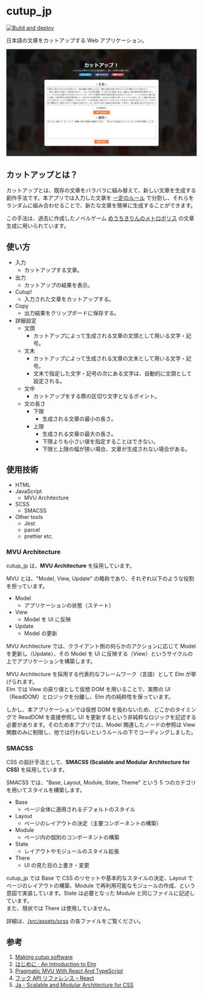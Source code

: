 # cutup_jp

[![Build and deploy](https://github.com/ippee/cutup_jp/actions/workflows/deploy.yml/badge.svg)](https://github.com/ippee/cutup_jp/actions/workflows/deploy.yml)

日本語の文章をカットアップする Web アプリケーション。

![cutup_jp](imgs/cutup_jp.jpg)

## カットアップとは？

カットアップとは、既存の文章をバラバラに組み替えて、新しい文章を生成する創作手法です。本アプリでは入力した文章を [一定のルール](https://www.12kai.com/cutup/cumaking03.html) で分割し、それらをランダムに組み合わせることで、新たな文章を簡単に生成することができます。

この手法は、過去に作成したノベルゲーム [めうちきりんのメトロポリス](https://github.com/ichi-h/myochikirin_no_metropolis) の文章生成に用いられています。

## 使い方

- 入力
  - カットアップする文章。
- 出力
  - カットアップの結果を表示。
- Cutup!
  - 入力された文章をカットアップする。
- Copy
  - 出力結果をクリップボードに保存する。
- 詳細設定
  - 文頭
    - カットアップによって生成される文章の文頭として用いる文字・記号。
  - 文末
    - カットアップによって生成される文章の文末として用いる文字・記号。
    - 文末で指定した文字・記号の次にある文字は、自動的に文頭として設定される。
  - 文中
    - カットアップをする際の区切り文字となるポイント。
  - 文の長さ
    - 下限
      - 生成される文章の最小の長さ。
    - 上限
      - 生成される文章の最大の長さ。
      - 下限よりも小さい値を指定することはできない。
      - 下限と上限の幅が狭い場合、文章が生成されない場合がある。


## 使用技術

- HTML
- JavaScript
  - MVU Architecture
- SCSS
  - SMACSS
- Other tools
  - Jest
  - parcel
  - prettier etc.

### MVU Architecture

cutup_jp は、**MVU Architecture** を採用しています。

MVU とは、"Model, View, Update" の略称であり、それぞれ以下のような役割を担っています。

- Model
  - アプリケーションの状態（ステート）
- View
  - Model を UI に反映
- Update
  - Model の更新

MVU Architecture では、クライアント側の何らかのアクションに応じて Model を更新し（Update）、その Model を UI に反映する（View）というサイクルの上でアプリケーションを構築します。

MVU Architecture を採用する代表的なフレームワーク（言語）として Elm が挙げられます。  
Elm では View の戻り値として仮想 DOM を用いることで、実際の UI（ReadDOM）とロジックを分離し、Elm 内の純粋性を保っています。

しかし、本アプリケーションでは仮想 DOM を扱わないため、どこかのタイミングで ReadDOM を直接参照し UI を更新するという非純粋なロジックを記述する必要があります。そのため本アプリでは、Model 関連したノードの参照は View 関数のみに制限し、他では行わないというルールの下でコーディングしました。

### SMACSS

CSS の設計手法として、**SMACSS (Scalable and Modular Architecture for CSS)** を採用しています。

SMACSS では、"Base, Layout, Module, State, Theme" という 5 つのカテゴリを用いてスタイルを構築します。

- Base
  - ページ全体に適用されるデフォルトのスタイル
- Layout
  - ページのレイアウトの決定（主要コンポーネントの構築）
- Module
  - ページ内の個別のコンポーネントの構築
- State
  - レイアウトやモジュールのスタイル拡張
- There
  - UI の見た目の上書き・変更

cutup_jp では Base で CSS のリセットや基本的なスタイルの決定、Layout でページのレイアウトの構築、Module で再利用可能なモジュールの作成、という意図で実装しています。State は必要となった Module と同じファイルに記述しています。  
また、現状では There は使用していません。

詳細は、[/src/assets/scss](https://github.com/ippee/cutup_jp/blob/main/src/assets/scss) の各ファイルをご覧ください。

## 参考

1. [Making cutup software](https://www.12kai.com/cutup/cumaking01.html)
2. [はじめに · An Introduction to Elm](https://guide.elm-lang.jp/)
3. [Pragmatic MVU With React And TypeScript](https://thomasbandt.com/model-view-update-with-react-and-typescript)
4. [フック API リファレンス – React](https://ja.reactjs.org/docs/hooks-reference.html#usereducer)
5. [Ja - Scalable and Modular Architecture for CSS](http://smacss.com/ja)
